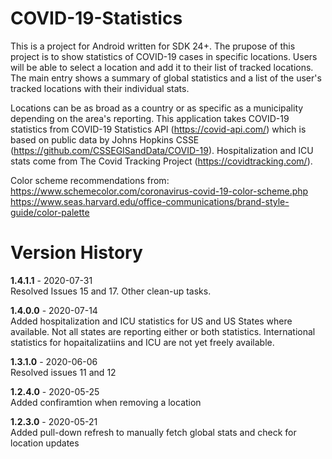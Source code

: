 # COVID-19-Statistics

This is a project for Android written for SDK 24+.  The prupose of this project is to show statistics of COVID-19 cases in specific locations.  Users will be able to select a location and add it to their list of tracked locations.  The main entry shows a summary of global statistics and a list of the user's tracked locations with their individual stats.  

Locations can be as broad as a country or as specific as a municipality depending on the area's reporting.  This application takes COVID-19 statistics from COVID-19 Statistics API (https://covid-api.com/) which is based on public data by Johns Hopkins CSSE (https://github.com/CSSEGISandData/COVID-19). Hospitalization and ICU stats come from The Covid Tracking Project (https://covidtracking.com/).  


Color scheme recommendations from:   
https://www.schemecolor.com/coronavirus-covid-19-color-scheme.php 
https://www.seas.harvard.edu/office-communications/brand-style-guide/color-palette  

# Version History

**1.4.1.1** - 2020-07-31  
Resolved Issues 15 and 17.  Other clean-up tasks.

**1.4.0.0** - 2020-07-14   
Added hospitalization and ICU statistics for US and US States where available. Not all states are reporting either or both statistics. International statistics for hopaitalizatiins and ICU are not yet freely available.

**1.3.1.0** - 2020-06-06  
Resolved issues 11 and 12 

**1.2.4.0** - 2020-05-25  
Added confiramtion when removing a location

**1.2.3.0** - 2020-05-21  
Added pull-down refresh to manually fetch global stats and check for location updates

